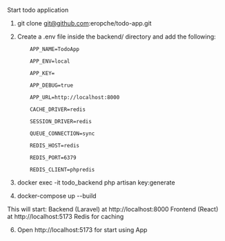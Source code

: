 
Start todo application
1) git clone git@github.com:eropche/todo-app.git
2) Create a .env file inside the backend/ directory and add the following:
   
           APP_NAME=TodoApp
         
           APP_ENV=local
         
           APP_KEY=
         
           APP_DEBUG=true
         
           APP_URL=http://localhost:8000
           
           CACHE_DRIVER=redis
         
           SESSION_DRIVER=redis
         
           QUEUE_CONNECTION=sync
           
           REDIS_HOST=redis
         
           REDIS_PORT=6379
         
           REDIS_CLIENT=phpredis

3) docker exec -it todo_backend php artisan key:generate
4) docker-compose up --build

   
  This will start:
  Backend (Laravel) at http://localhost:8000
  Frontend (React) at http://localhost:5173
  Redis for caching

6) Open http://localhost:5173 for start using App
